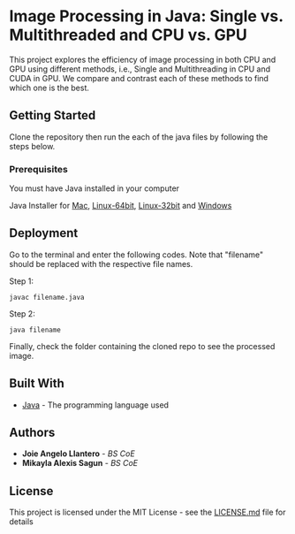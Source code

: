 # Image Processing in Java: Single vs. Multithreaded and CPU vs. GPU

This project explores the efficiency of image processing in both CPU and GPU using different methods, i.e., Single and Multithreading in CPU and CUDA in GPU. We compare and contrast each of these methods to find which one is the best.

## Getting Started

Clone the repository then run the each of the java files by following the steps below.

### Prerequisites

You must have Java installed in your computer

Java Installer for [Mac](https://www.oracle.com/technetwork/java/javase/downloads/index-jsp-138363.html), [Linux-64bit](https://java.com/en/download/help/linux_x64_install.xml), [Linux-32bit](https://java.com/en/download/help/linux_install.xml) and [Windows](https://www.java.com/en/download/help/windows_manual_download.xml)

## Deployment

Go to the terminal and enter the following codes. Note that "filename" should be replaced with the respective file names.


Step 1: 

```
javac filename.java
```

Step 2:

```
java filename
```

Finally, check the folder containing the cloned repo to see the processed image.

## Built With
* [Java](https://en.wikipedia.org/wiki/Java_(programming_language)) - The programming language used

## Authors

* **Joie Angelo Llantero** - *BS CoE* 
* **Mikayla Alexis Sagun** - *BS CoE* 

## License

This project is licensed under the MIT License - see the [LICENSE.md](LICENSE.md) file for details

